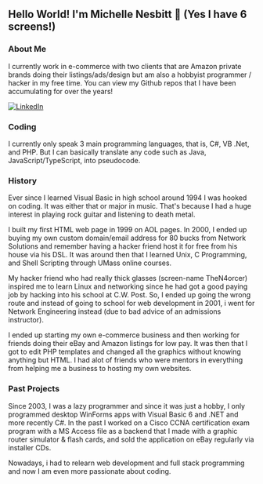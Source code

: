 <h2 dir="auto">
<a id="user-content-hello-there-im-michelle-nesbitt-" class="anchor" aria-hidden="true" href="#hello-there-im-michelle-nesbitt-">
</a>Hello World! I'm Michelle Nesbitt <g-emoji class="g-emoji" alias="wave" fallback-src="https://github.githubassets.com/images/icons/emoji/unicode/1f44b.png">👋</g-emoji> (Yes I have 6 screens!)
</h2>

<h3>About Me</h3>
I currently work in e-commerce with two clients that are Amazon private brands doing their listings/ads/design but am also a hobbyist programmer / hacker in my free time. You can view my Github repos that I have been accumulating for over the years! </p>
<a href="https://www.linkedin.com/in/m1-sh3ll/" rel="nofollow">
<img src="https://camo.githubusercontent.com/a80d00f23720d0bc9f55481cfcd77ab79e141606829cf16ec43f8cacc7741e46/68747470733a2f2f696d672e736869656c64732e696f2f62616467652f4c696e6b6564496e2d3030373742353f7374796c653d666f722d7468652d6261646765266c6f676f3d6c696e6b6564696e266c6f676f436f6c6f723d7768697465" alt="LinkedIn" data-canonical-src="https://img.shields.io/badge/LinkedIn-0077B5?style=for-the-badge&amp;logo=linkedin&amp;logoColor=white" style="max-width: 100%;"></a>

<h3>Coding</h3>
I currently only speak 3 main programming languages, that is, C#, VB .Net, and PHP. But I can basically translate any code such as Java, JavaScript/TypeScript, into pseudocode.
  
<h3>History</h3>
<p>Ever since I learned Visual Basic in high school around 1994 I was hooked on coding. It was either that or major in music. That's because I had a huge interest in playing rock guitar and listening to death metal. 

I built my first HTML web page in 1999 on AOL pages. In 2000, I ended up buying my own custom domain/email address for 80 bucks from Network Solutions and remember having a hacker friend host it for free from his house via his DSL. It was around then that I learned Unix, C Programming, and Shell Scripting through UMass online courses.  

My hacker friend who had really thick glasses (screen-name TheN4orcer) inspired me to learn Linux and networking since he had got a good paying job by hacking into his school at C.W. Post. So, I ended up going the wrong route and instead of going to school for web development in 2001, i went for Network Engineering instead (due to bad advice of an admissions instructor). 

I ended up starting my own e-commerce business and then working for friends doing their eBay and Amazon listings for low pay. It was then that I got to edit PHP templates and changed all the graphics without knowing anything but HTML. I had alot of friends who were mentors in everything from helping me a business to hosting my own websites.

<h3>Past Projects</h3>
Since 2003, I was a lazy programmer and since it was just a hobby, I only programmed desktop WinForms apps with Visual Basic 6 and .NET and more recently C#.  In the past I worked on a Cisco CCNA certification exam program with a MS Access file as a backend that I made with a graphic router simulator & flash cards, and sold the application on eBay regularly via installer CDs.
  
Nowadays, i had to relearn web development and full stack programming and now I am even more passionate about coding.
  
